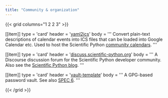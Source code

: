 ```yaml
---
title: "Community & organization"
---
```


{{< grid columns="1 2 2 3" >}}

[[item]]
type = 'card'
header = '[yaml2ics](https://github.com/scientific-python/yaml2ics)'
body = '''
Convert plain-text descriptions of calendar events into ICS files that can be loaded into Google Calendar etc.
Used to host the Scientific Python [community calendars](https://scientific-python.org/calendar).
'''

[[item]]
type = 'card'
header = '[discuss.scientific-python.org](https://discuss.scientific-python.org)'
body = '''
A Discourse discussion forum for the Scientific Python developer community.
Also see the [Scientific Python blog](https://blog.scientific-python.org).
'''

[[item]]
type = 'card'
header = '[vault-template](https://github.com/scientific-python/vault-template)'
body = '''
A GPG-based password vault. See also [SPEC 6](https://github.com/scientific-python/specs/pull/168).
'''

{{< /grid >}}
